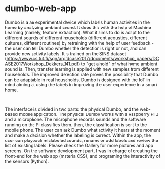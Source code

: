 # dumbo-web-app
Dumbo is a an experimental device which labels human activities in the home by analyzing ambient sound. It does this with the help of Machine Learning (namely, feature extraction). What it aims to do is adapt to the different sounds of different households (different acoustics, different cultures, different routines) by retraining with the help of user feedback - the user can tell Dumbo whether the detection is right or not, and can provide new activity labels. It is trained on the SINS dataset (https://www.cs.tut.fi/sgn/arg/dcase2017/documents/workshop_papers/DCASE2017Workshop_Dekkers_141.pdf) to "get a hold" of what home ambient sound is. Then, transfer learning is applied with new samples from different households. The improved detection rate proves the possibility that Dumbo can be adaptable in real households. Dumbo is designed with the IoT in mind aiming at using the labels in improving the user experience in a smart home. 

​

The interface is divided in two parts: the physical Dumbo, and the web-based mobile application. The physical Dumbo works with a Raspberry Pi 3 and a microphone. The microphone records sounds and the software running on the Pi classifies them. then, the classification is sent to the mobile phone. The user can ask Dumbo what activity it hears at the moment and make a decision whether the labeling is correct. Within the app, the user can playback mislabeled sounds, rename or add labels and review the list of existing labels. Please check the Gallery for more pictures and app screens. On the software development part, I was in charge of creating the front-end for the web app (materia CSS), and programing the interactivity of the sensors (Python). 
